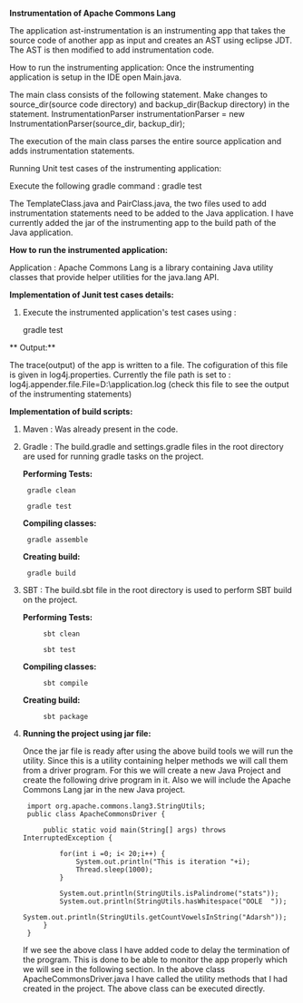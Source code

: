 **Instrumentation of Apache Commons Lang**


The application ast-instrumentation is an instrumenting app that takes the source code of another app as input and creates an AST using eclipse JDT.
The AST is then modified to add instrumentation code. 

How to run the instrumenting application:
Once the instrumenting application is setup in the IDE open Main.java.

The main class consists of the following statement. Make changes to source_dir(source code directory) and backup_dir(Backup directory) in the statement.
    InstrumentationParser instrumentationParser = new InstrumentationParser(source_dir, backup_dir);

The execution of the main class parses the entire source application and adds instrumentation statements.

Running Unit test cases of the instrumenting application:

Execute the following gradle command : 
    gradle test


The TemplateClass.java and PairClass.java, the two files used to add instrumentation statements need to be added to the Java application. 
I have currently added the jar of the instrumenting app to the build path of the Java application.





**How to run the instrumented application:**

Application : Apache Commons Lang is a library containing Java utility classes that provide helper utilities for the java.lang API.

**Implementation of Junit test cases details:**

1. Execute the instrumented application's test cases using :

    gradle test
    
** Output:**
    
The trace(output) of the app is written to a file. The cofiguration of this file is given in log4j.properties. Currently the file path is set to :
        log4j.appender.file.File=D:\\application.log (check this file to see the output of the instrumenting statements)
        
        
        
	
	
**Implementation of build scripts:**

1. Maven : Was already present in the code.

2. Gradle : The build.gradle and settings.gradle files in the root directory are used
for running gradle tasks on the project.

   **Performing Tests:**
   
        gradle clean
        
        gradle test
	
   **Compiling classes:**
   
        gradle assemble
    
   **Creating build:**
    
        gradle build
      

3. SBT : The build.sbt file in the root directory is used to perform SBT build on the project.

    **Performing Tests:**
       
            sbt clean
            
            sbt test
    	
    **Compiling classes:**
       
            sbt compile
        
    **Creating build:**
        
            sbt package
        
4. **Running the project using jar file:**

    Once the jar file is ready after using the above build tools we will run the utility.
    Since this is a utility containing helper methods we will call them from a driver program. 
    For this we will create a new Java Project and create the following drive program in it. 
    Also we will include the Apache Commons Lang jar in the new Java project.
    
        import org.apache.commons.lang3.StringUtils;
        public class ApacheCommonsDriver {
        
            public static void main(String[] args) throws InterruptedException {
        
                for(int i =0; i< 20;i++) {
                    System.out.println("This is iteration "+i);
                    Thread.sleep(1000);
                }
        
                System.out.println(StringUtils.isPalindrome("stats"));
                System.out.println(StringUtils.hasWhitespace("OOLE  "));
                System.out.println(StringUtils.getCountVowelsInString("Adarsh"));
            }
        }


    If we see the above class I have added code to delay the termination of the program. 
    This is done to be able to monitor the app properly which we will see in the following section.
    In the above class ApacheCommonsDriver.java I have called the utility methods that I had created in the project.
    The above class can be executed directly.
    

    
            
            
         
     
    
    


